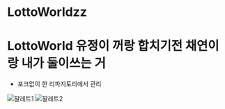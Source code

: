 ﻿# LottoWorldzz
# LottoWorld 유정이 꺼랑 합치기전 채연이랑 내가 둘이쓰는 거
 - 포크없이 한 리파지토리에서 관리
 
![팔레트1](https://user-images.githubusercontent.com/86292444/201507513-efa91b34-d367-4326-8b71-476a59a604ee.png)
![팔레트2](https://user-images.githubusercontent.com/86292444/201507515-824adff9-354e-48c1-aa57-e9ec285ba63e.png)

